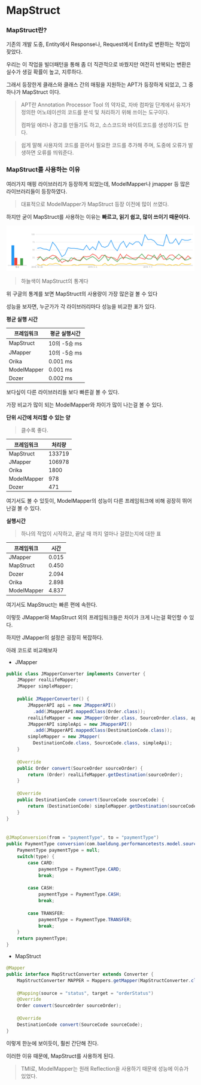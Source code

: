 # MapStruct

### MapStruct란?

기존의 개발 도중, Entity에서 Response나, Request에서 Entity로 변환하는 작업이 잦았다.

우리는 이 작업을 빌더패턴을 통해 좀 더 직관적으로 바꿨지만 여전히 반복되는 변환은 실수가 생길 확률이 높고, 지루하다.



그래서 등장한게 클래스와 클래스 간의 매핑을 지원하는 APT가 등장하게 되었고, 그 중 하나가 MapStruct 이다.

> APT란 Annotation Processor Tool 의 약자로, 자바 컴파일 단계에서 유저가 정의한 어노테이션의 코드를 분석 및 처리하기 위해 쓰이는 도구이다.
>
> 컴파일 에러나 경고를 만들기도 하고, 소스코드와 바이트코드를 생성하기도 한다.



> 쉽게 말해  사용자의 코드를 뜯어서 필요한 코드를 추가해 주며, 도중에 오류가 발생하면 오류를 띄워준다.





### MapStruct를 사용하는 이유

여러가지 매핑 라이브러리가 등장하게 되었는데, ModelMapper나 jmapper 등 많은 라이브러리들이 등장하였다.

> 대표적으로 ModelMapper가 MapStruct 등장 이전에 많이 쓰였다.

하지만 굳이 MapStruct를 사용하는 이유는 **빠르고, 읽기 쉽고, 많이 쓰이기 때문이다.**

![main_oriented](graph.jpg)

> 하늘색이 MapStruct의 통계다

위 구글의 통계를 보면 MapStruct의 사용량이 가장 많은걸 볼 수 있다



성능을 보자면, 누군가가 각 라이브러리마다 성능을 비교한 표가 있다.

**평균 실행 시간**

| 프레임워크  | 평균 실행시간 |
| ----------- | ------------- |
| MapStruct   | 10의 -5승 ms  |
| JMapper     | 10의 -5승 ms  |
| Orika       | 0.001 ms      |
| ModelMapper | 0.001 ms      |
| Dozer       | 0.002 ms      |

보다싶이 다른 라이브러리들 보다 빠른걸 볼 수 있다.

가장 비교가 많이 되는 ModelMapper와 차이가 많이 나는걸 볼 수 있다.



**단위 시간에 처리할 수 있는 양**

> 클수록 좋다.

| 프레임워크  | 처리량 |
| ----------- | ------ |
| MapStruct   | 133719 |
| JMapper     | 106978 |
| Orika       | 1800   |
| ModelMapper | 978    |
| Dozer       | 471    |

여기서도 볼 수 있듯이, ModelMapper의 성능이 다른 프레임워크에 비해 굉장히 뛰어난걸 볼 수 있다.



**실행시간**

> 하나의 작업이 시작하고, 끝날 때 까지 얼마나 걸렸는지에 대한 표

| 프레임워크  | 시간  |
| ----------- | ----- |
| JMapper     | 0.015 |
| MapStruct   | 0.450 |
| Dozer       | 2.094 |
| Orika       | 2.898 |
| ModelMapper | 4.837 |

여기서도 MapStruct는 빠른 편에 속한다.



이렇듯 JMapper와 MapStruct 외의 프레임워크들은 차이가 크게 나는걸 확인할 수 있다.

하지만 JMapper의 설정은 굉장히 복잡하다.

아래 코드로 비교해보자



- JMapper

``` java
public class JMapperConverter implements Converter {
    JMapper realLifeMapper;
    JMapper simpleMapper;
 
    public JMapperConverter() {
        JMapperAPI api = new JMapperAPI()
          .add(JMapperAPI.mappedClass(Order.class));
        realLifeMapper = new JMapper(Order.class, SourceOrder.class, api);
        JMapperAPI simpleApi = new JMapperAPI()
          .add(JMapperAPI.mappedClass(DestinationCode.class));
        simpleMapper = new JMapper(
          DestinationCode.class, SourceCode.class, simpleApi);
    }

    @Override
    public Order convert(SourceOrder sourceOrder) {
        return (Order) realLifeMapper.getDestination(sourceOrder);
    }

    @Override
    public DestinationCode convert(SourceCode sourceCode) {
        return (DestinationCode) simpleMapper.getDestination(sourceCode);
    }
}


@JMapConversion(from = "paymentType", to = "paymentType")
public PaymentType conversion(com.baeldung.performancetests.model.source.PaymentType type) {
    PaymentType paymentType = null;
    switch(type) {
        case CARD:
            paymentType = PaymentType.CARD;
            break;

        case CASH:
            paymentType = PaymentType.CASH;
            break;

        case TRANSFER:
            paymentType = PaymentType.TRANSFER;
            break;
    }
    return paymentType;
}
```

- MapStruct

``` java
@Mapper
public interface MapStructConverter extends Converter {
    MapStructConverter MAPPER = Mappers.getMapper(MapStructConverter.class);

    @Mapping(source = "status", target = "orderStatus")
    @Override
    Order convert(SourceOrder sourceOrder);

    @Override
    DestinationCode convert(SourceCode sourceCode);
}
```

이렇게 한눈에 보이듯이, 훨씬 간단해 진다.

이러한 이유 때문에, MapStruct를 사용하게 된다.

> TMI로, ModelMapper는 원래 Reflection을 사용하기 때문에 성능에 이슈가 있었다.